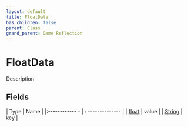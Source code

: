 ```yaml
---
layout: default
title: FloatData
has_children: false
parent: Class
grand_parent: Game Reflection
---
```

# FloatData
Description 

## Fields
| Type | Name |
|:------------ - | : -------------- |
| [float](game-reflection/components/float.md) | value |
| [String](game-reflection/components/string.md) | key |
